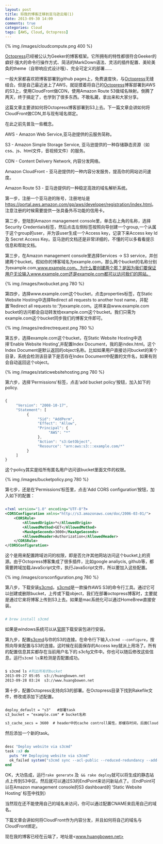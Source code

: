 ```yaml
---
layout: post
title: 将我的博客迁移到亚马逊云端(1)
date: 2013-09-30 14:09
comments: true
categories: Cloud
tags: [AWS, Cloud, Octopress] 
---
```


{% img /images/cloudcompute.png 400 %}

[Octopress]已经被公认为Geeker的博客框架。它所拥有的特性都很符合Geeker的癖好:强大的命令行操作方式、简洁的MarkDown语法、灵活的插件配置、美轮美奂的theme（自带响应式设计哦）、完全可定义的部署......

一般大家都喜欢把博客部署到github pages上，免费速度快，与[Octopress]无缝结合。但是自己最近迷上了AWS，就捉摸着将自己的[Octopress]博客部署到AWS的S3上，使用CloudFront做CDN，使用Amazon Route 53做域名映射。倒腾了两天，终于搞定了，也学到了很多东西。不敢私藏，拿出来和大家分享。

<!-- more -->

这篇文章主要讲如何将Octopress博客部署到S3上去。下一篇文章会讲如何将CloudFront做CDN,并与现有域名绑定。

在此之前先普及一些概念。

AWS - Amazon Web Service,亚马逊提供的云服务简称。

S3 - Amazon Simple Storage Service, 亚马逊提供的一种存储静态资源（如css、js、html文件，音视频文件）的服务。

CDN - Content Delivery Network, 内容分发网络。

Amazon CloudFront - 亚马逊提供的一种内容分发服务，提高你的网站访问速度。

Amazon Route 53 - 亚马逊提供的一种稳定高效的域名解析系统。

第一步，注册一个亚马逊的账号，注册地址是<https://portal.aws.amazon.com/gp/aws/developer/registration/index.html>。注意注册的时候需要提供一张具备外币功能的信用卡。

第二步，登陆到Amazon management console里，单击右上角的名称，选择Security Credentials标签，然后点击左侧标签按照向导创建一个group,一个从属于这个group的user，并为该user生成一个Access key，记录下来Access key Id 及 Secret Access Key。亚马逊的文档还是非常详细的，不懂的可以多看看提示信息和帮助文档。


第三步，在Amazon management console里选择Services -> S3 service，并创建两个bucket。假如你的博客域名为example.com，那么两个bucket的名称分别为example.com,www.example.com。为什么要创建两个那？是因为我们要保证用户无论输入www.example.com还是example.com都可以访问我们的网站。

{% img /images/twobucket.png 780 %}

第四步，选择www.example.com这个bucket，点击properties标签，在Static Website Hosting中选择Redirect all requests to another host name，并配置‘Redirect all requests to:’为example.com。这样来自www.example.com bucket的访问都会自动转发给example.com这个bucket。我们只需为example.com这个bucket同步我们的博客文件即可。 

{% img /images/redirectrequest.png 780 %}


第五步，选择example.com这个bucket，在Static Website Hosting中选择‘Enable Website Hosting’,并配置Index Document，我的是index.html。这个Index Document是默认返回的object名称。比如如果用户直接访问bucket的某个目录，系统会检测该目录下是否存在Index Document中配置的文件名，如果有则会自动返回这个object。

{% img /images/staticwebsitehosting.png 780 %}

第六步，选择'Permissions'标签，点击’add bucket policy‘按钮，加入如下的policy.

```javascript

{
     "Version": "2008-10-17",
     "Statement": [
          {
               "Sid": "AddPerm",
               "Effect": "Allow",
               "Principal": {
                    "AWS": "*"
               },
               "Action": "s3:GetObject",
               "Resource": "arn:aws:s3:::example.com/*"
          }
     ]
}

```

这个policy其实是给所有匿名用户访问该bucket里面文件的权限。

{% img /images/bucketpolicy.png 780 %}

第七步，还是在’Permissions‘标签里，点击’Add CORS configuration‘按钮，加入如下的配置：

```xml

<?xml version="1.0" encoding="UTF-8"?>
<CORSConfiguration xmlns="http://s3.amazonaws.com/doc/2006-03-01/">
    <CORSRule>
        <AllowedOrigin>*</AllowedOrigin>
        <AllowedMethod>GET</AllowedMethod>
        <MaxAgeSeconds>3000</MaxAgeSeconds>
        <AllowedHeader>Authorization</AllowedHeader>
    </CORSRule>
</CORSConfiguration>

```

这个是用来配置跨域访问的权限，即是否允许其他网站访问这个bucket上的资源。由于Octopress博客集成了很多插件，比如google analiycis, github等，都需要跨域加载JavaScript文件，执行JavaScript文件，所以要加入这些配置。

{% img /images/corsconfiguration.png 780 %}


第八步，下载安装[s3cmd]。[s3cmd]是一款操作AWS S3的命令行工具。通过它可以创建或删除bucket，上传或下载object，我们在部署octopress博客时，主要就是通过它来将博客上传到S3上去。如果是mac系统化可以通过HomeBrew直接安装。

```bash

# brew install s3cmd

```

如果是windows系统可以从[官网](http://s3tools.org/s3cmd )下载安装包进行安装。

第九步，配置[s3cmd]与你的S3的连接。在命令行下输入`s3cmd --configure`，按照向导来配置与S3的连接。这时候在前面保存的Access key就派上用场了。所有的配置信息其实都存在当前用户名下的.s3cfg文件中。你也可以随后修改这些信息。运行`s3cmd ls`来检测是否配置成功。


```bash

$ s3cmd ls #列出所有的bucket
2013-09-27 05:05  s3://huangbowen.net
2013-09-28 03:24  s3://www.huangbowen.net

```


第十步，配置Octopress支持向S3的部署。在Octopress目录下找到Rakefile文件，修改或添加下述配置。 


```xml

deploy_default = "s3"   #部署task
s3_bucket = "example.com" # bucket名称

s3_cache_secs = 3600  # header中的cache controll属性，即缓存时间，后面CloudFront要用到

```

然后添加一个新的task。

```ruby

desc "Deploy website via s3cmd"
task :s3 do
  puts "## Deploying website via s3cmd"
  ok_failed system("s3cmd sync --acl-public --reduced-redundancy --add-header \"Cache-Control: max-age=#{s3_cache_secs}\"  public/* s3://#{s3_bucket}/")
end

```


OK，大功告成，运行`rake generate`
及` && rake deploy`就可以将生成的静态站点上传到S3中区。然后就可以通过S3的EndPoint来访问新站点了。（EndPoint可以在Amazon management console的S3 dashboard的
‘Static Website Hosting’ 标签中找到）

当然现在还不能使用自己的域名来访问，你可以通过配置CNAME来启用自己的域名。

下篇文章会讲如何将CloudFront作为内容分发，并且如何将自己的域名与CloudFront绑定。

现在我的博客已经在云端了，地址是<www.huangbowen.net>


[Octopress]: http://octopress.org/

[s3cmd]: http://s3tools.org/s3cmd


